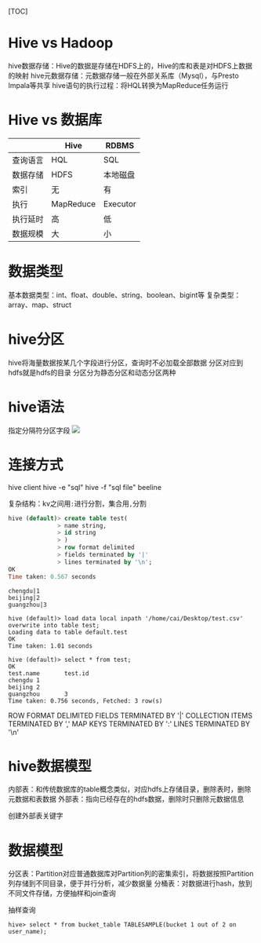 [TOC]

# Hive vs Hadoop
hive数据存储：Hive的数据是存储在HDFS上的，Hive的库和表是对HDFS上数据的映射
hive元数据存储：元数据存储一般在外部关系库（Mysql），与Presto Impala等共享
hive语句的执行过程：将HQL转换为MapReduce任务运行

# Hive vs 数据库
|         |   Hive    |  RDBMS   |
| ------- | --------- | -------- |
| 查询语言 | HQL       | SQL      |
| 数据存储 | HDFS      | 本地磁盘 |
| 索引     | 无        | 有       |
| 执行     | MapReduce | Executor |
| 执行延时 | 高        | 低       |
| 数据规模 | 大        |     小     |

# 数据类型
基本数据类型：int、float、double、string、boolean、bigint等
复杂类型：array、map、struct

# hive分区
hive将海量数据按某几个字段进行分区，查询时不必加载全部数据
分区对应到hdfs就是hdfs的目录
分区分为静态分区和动态分区两种

# hive语法
指定分隔符分区字段
![](_v_images/20200806185224420_7199.png)

# 连接方式
hive client
hive -e "sql"
hive -f "sql file"
beeline

复杂结构：kv之间用`:`进行分割，集合用`,`分割


```sql
hive (default)> create table test(
              > name string,
              > id string
              > )
              > row format delimited
              > fields terminated by '|'
              > lines terminated by '\n';
OK
Time taken: 0.567 seconds
```

```
chengdu|1
beijing|2
guangzhou|3
```

```
hive (default)> load data local inpath '/home/cai/Desktop/test.csv' overwrite into table test;
Loading data to table default.test
OK
Time taken: 1.01 seconds
```

```
hive (default)> select * from test;
OK
test.name       test.id
chengdu 1
beijing 2
guangzhou       3
Time taken: 0.756 seconds, Fetched: 3 row(s)
```

ROW FORMAT DELIMITED
FIELDS TERMINATED BY '|'
COLLECTION ITEMS TERMINATED BY ','
MAP KEYS TERMINATED BY ':'
LINES TERMINATED BY '\n'



# hive数据模型
内部表：和传统数据库的table概念类似，对应hdfs上存储目录，删除表时，删除元数据和表数据
外部表：指向已经存在的hdfs数据，删除时只删除元数据信息


创建外部表关键字


# 数据模型
分区表：Partition对应普通数据库对Partition列的密集索引，将数据按照Partition列存储到不同目录，便于并行分析，减少数据量
分桶表：对数据进行hash，放到不同文件存储，方便抽样和join查询


抽样查询
```
hive> select * from bucket_table TABLESAMPLE(bucket 1 out of 2 on user_name);
```
